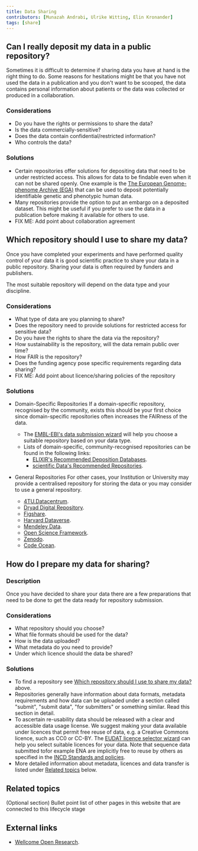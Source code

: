 ```yaml
---
title: Data Sharing
contributors: [Munazah Andrabi, Ulrike Witting, Elin Kronander]
tags: [share]
---
```



## Can I really deposit my data in a public repository?
Sometimes it is difficult to determine if sharing data you have at hand is the right thing to do. Some reasons for hesitations might be that you have not used the data in a publication and you don't want to be scooped, the data contains personal information about patients or the data was collected or produced in a collaboration.

### Considerations
* Do you have the rights or permissions to share the data?
* Is the data commercially-sensitive?
* Does the data contain confidential/restricted information?
* Who controls the data?

### Solutions
* Certain repositories offer solutions for depositing data that need to be under restricted access. This allows for data to be findable even when it can not be shared openly. One example is the [The European Genome-phenome Archive (EGA)](https://ega-archive.org/) that can be used to deposit potentially identifiable genetic and phenotypic human data.
* Many repositories provide the option to put an embargo on a deposited dataset. This might be useful if you prefer to use the data in a publication before making it available for others to use.
* FIX ME: Add point about collaboration agreement

## Which repository should I use to share my data?
Once you have completed your experiments and have performed quality control of your data it is good scientific practice to share your data in a public repository. Sharing your data is often required by funders and publishers.

The most suitable repository will depend on the data type and your discipline.

### Considerations
  * What type of data are you planning to share?
  * Does the repository need to provide solutions for restricted access for sensitive data?
  * Do you have the rights to share the data via the repository?
  * How sustainability is the repository, will the data remain public over time?
  * How FAIR is the repository?
  * Does the funding agency pose specific requirements regarding data sharing?
  * FIX ME: Add point about licence/sharing policies of the repository

### Solutions
* Domain-Specific Repositories
If a domain-specific repository, recognised by the community, exists this should be your first choice since domain-specific repositories often increases the FAIRness of the data.
  * The [EMBL-EBI's data submission wizard](https://www.ebi.ac.uk/submission/) will help you choose a suitable repository based on your data type.
  * Lists of domain-specific, community-recognised repositories can be found in the following links:
    * [ELIXIR's Recommended Deposition Databases](https://elixir-europe.org/services/tag/elixir-deposition-databases).
    * [scientific Data's Recommended Repositories](https://www.nature.com/sdata/policies/repositories).


* General Repositories
For other cases, your Institution or University may provide a centralised repository for storing the data or you may consider to use a general repository.
  * [4TU.Datacentrum](https://data.4tu.nl/info/en/).
  * [Dryad Digital Repository](http://datadryad.org).
  * [Figshare](https://figshare.com).
  * [Harvard Dataverse](https://dataverse.harvard.edu).
  * [Mendeley Data](https://data.mendeley.com).
  * [Open Science Framework](https://osf.io).
  * [Zenodo](https://zenodo.org).
  * [Code Ocean](https://codeocean.com).


## How do I prepare my data for sharing?

### Description
Once you have decided to share your data there are a few preparations that need to be done to get the data ready for repository submission.

### Considerations
  * What repository should you choose?
  * What file formats should be used for the data?
  * How is the data uploaded?
  * What metadata do you need to provide?
  * Under which licence should the data be shared?

### Solutions
  * To find a repository see [Which repository should I use to share my data?](##which-repository-should-i-use-to-share-my-data?) above.
  * Repositories generally have information about data formats, metadata requirements and how data can be uploaded under a section called "submit", "submit data", "for submitters" or something similar. Read this section in detail.
  * To ascertain re-usability data should be released with a clear and accessible data usage license. We suggest making your data available under licences that permit free reuse of data, e.g. a Creative Commons licence, such as CC0 or CC-BY. The [EUDAT licence selector wizard](https://ufal.github.io/public-license-selector/) can help you select suitable licences for your data. Note that sequence data submitted tofor example ENA are implicitly free to reuse by others as specified in the [INCD Standards and policies](https://www.ebi.ac.uk/ena/browser/about/policies).
  * More detailed information about metadata, licences and data transfer is listed under [Related topics](##related-topics) below.

## Related topics
(Optional section)
Bullet point list of other pages in this website that are connected to this lifecycle stage

## External links
* [Wellcome Open Research](https://wellcomeopenresearch.org/for-authors/data-guidelines).

